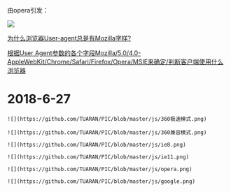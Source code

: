 由opera引发：

![](https://github.com/TUARAN/PIC/blob/master/js/opera53.0.png)

[为什么浏览器User-agent总是有Mozilla字样?](https://zhidao.baidu.com/question/1767408752449075980.html)

[根据User Agent参数的各个字段Mozilla/5.0/4.0-AppleWebKit/Chrome/Safari/Firefox/Opera/MSIE来确定/判断客户端使用什么浏览器](https://www.cnblogs.com/sunjingxin/p/5871466.html)

2018-6-27
===
```
![](https://github.com/TUARAN/PIC/blob/master/js/360极速模式.png)

![](https://github.com/TUARAN/PIC/blob/master/js/360兼容模式.png)

![](https://github.com/TUARAN/PIC/blob/master/js/ie8.png)

![](https://github.com/TUARAN/PIC/blob/master/js/ie11.png)

![](https://github.com/TUARAN/PIC/blob/master/js/opera.png)

![](https://github.com/TUARAN/PIC/blob/master/js/google.png)
```

